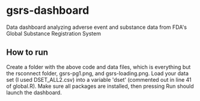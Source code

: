 # gsrs-dashboard
Data dashboard analyzing adverse event and substance data from FDA's Global Substance Registration System

## How to run
Create a folder with the above code and data files, which is everything but the rsconnect folder, gsrs-pg1.png, and gsrs-loading.png. Load your data set (I used DSET_ALL2.csv) into a variable 'dset' (commented out in line 41 of global.R). Make sure all packages are installed, then pressing Run should launch the dashboard.
